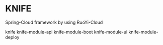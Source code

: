 # KNIFE
Spring-Cloud framework by using RuoYi-Cloud

knife
  knife-module-api
  knife-module-boot
  knife-module-ui
  knife-module-deploy

